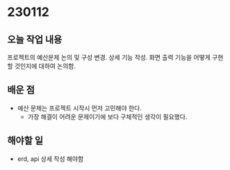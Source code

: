 # 230112

## 오늘 작업 내용

프로젝트의 예산문제 논의 및 구성 변경.
상세 기능 작성.
화면 출력 기능을 어떻게 구현할 것인지에 대하여 논의함.


## 배운 점
- 예산 문제는 프로젝트 시작시 먼저 고민해야 한다.
	- 가장 해결이 어려운 문제이기에 보다 구체적인 생각이 필요했다.

## 해야할 일

- erd, api 상세 작성 해야함